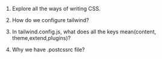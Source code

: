 1. Explore all the ways of writing CSS.

2. How do we configure tailwind?

3. In tailwind.config.js, what does all the keys mean(content, theme,extend,plugins)?

4. Why we have .postcssrc file?